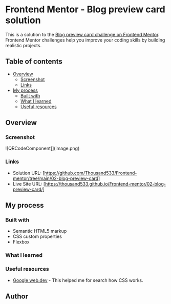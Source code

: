 # Frontend Mentor - Blog preview card solution

This is a solution to the [Blog preview card challenge on Frontend Mentor](https://www.frontendmentor.io/challenges/blog-preview-card-ckPaj01IcS). Frontend Mentor challenges help you improve your coding skills by building realistic projects. 

## Table of contents

- [Overview](#overview)
  - [Screenshot](#screenshot)
  - [Links](#links)
- [My process](#my-process)
  - [Built with](#built-with)
  - [What I learned](#what-i-learned)
  - [Useful resources](#useful-resources)

## Overview

### Screenshot

![QRCodeComponent]](image.png)

### Links

- Solution URL: [https://github.com/Thousand533/Frontend-mentor/tree/main/02-blog-preview-card]
- Live Site URL: [https://thousand533.github.io/Frontend-mentor/02-blog-preview-card/]

## My process

### Built with

- Semantic HTML5 markup
- CSS custom properties
- Flexbox

### What I learned


### Useful resources

- [Google web.dev](https://web.dev/learn/css/flexbox?hl=zh-tw) - This helped me for search how CSS works.


## Author



